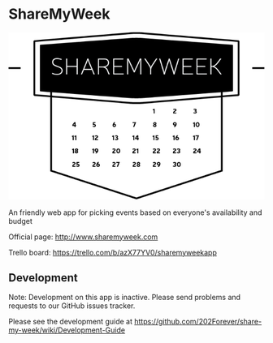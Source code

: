# ShareMyWeek

![alt tag](https://github.com/202Forever/share-my-week/blob/master/src/main/resources/static/images/sharemyweek-logo.png)

An friendly web app for picking events based on everyone's availability and budget

Official page: http://www.sharemyweek.com

Trello board: https://trello.com/b/azX77YV0/sharemyweekapp

## Development

Note: Development on this app is inactive. Please send problems and requests to our GitHub issues tracker.

Please see the development guide at https://github.com/202Forever/share-my-week/wiki/Development-Guide